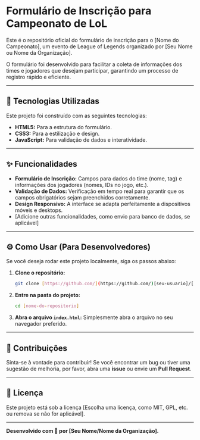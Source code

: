 # Formulário de Inscrição para Campeonato de LoL

Este é o repositório oficial do formulário de inscrição para o [Nome do Campeonato], um evento de League of Legends organizado por [Seu Nome ou Nome da Organização].

O formulário foi desenvolvido para facilitar a coleta de informações dos times e jogadores que desejam participar, garantindo um processo de registro rápido e eficiente.

---

## 🚀 Tecnologias Utilizadas

Este projeto foi construído com as seguintes tecnologias:

-   **HTML5:** Para a estrutura do formulário.
-   **CSS3:** Para a estilização e design.
-   **JavaScript:** Para validação de dados e interatividade.
---

## ✨ Funcionalidades

-   **Formulário de Inscrição:** Campos para dados do time (nome, tag) e informações dos jogadores (nomes, IDs no jogo, etc.).
-   **Validação de Dados:** Verificação em tempo real para garantir que os campos obrigatórios sejam preenchidos corretamente.
-   **Design Responsivo:** A interface se adapta perfeitamente a dispositivos móveis e desktops.
-   [Adicione outras funcionalidades, como envio para banco de dados, se aplicável]

---

## ⚙️ Como Usar (Para Desenvolvedores)

Se você deseja rodar este projeto localmente, siga os passos abaixo:

1.  **Clone o repositório:**
    ```bash
    git clone [https://github.com/](https://github.com/)[seu-usuario]/[nome-do-repositorio].git
    ```

2.  **Entre na pasta do projeto:**
    ```bash
    cd [nome-do-repositorio]
    ```

3.  **Abra o arquivo `index.html`:** Simplesmente abra o arquivo no seu navegador preferido.

---

## 🤝 Contribuições

Sinta-se à vontade para contribuir! Se você encontrar um bug ou tiver uma sugestão de melhoria, por favor, abra uma **issue** ou envie um **Pull Request**.

---

## 📝 Licença

Este projeto está sob a licença [Escolha uma licença, como MIT, GPL, etc. ou remova se não for aplicável].

---

**Desenvolvido com 💙 por [Seu Nome/Nome da Organização].**
